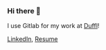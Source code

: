 ### Hi there 👋

I use Gitlab for my work at [Duffl](https://www.duffl.com/)!

[LinkedIn](https://www.linkedin.com/in/elliotfouts), [Resume](https://docs.google.com/document/d/1VSeKXeAqRjzJUKLg4LI6MIREkEZb1fxDI8TkCcCbOoI/edit?usp=sharing)

<!--
**elliotfouts/elliotfouts** is a ✨ _special_ ✨ repository because its `README.md` (this file) appears on your GitHub profile.

Here are some ideas to get you started:

- 🔭 I’m currently working on ...
- 🌱 I’m currently learning ...
- 👯 I’m looking to collaborate on ...
- 🤔 I’m looking for help with ...
- 💬 Ask me about ...
- 📫 How to reach me: ...
- 😄 Pronouns: ...
- ⚡ Fun fact: ...
-->
